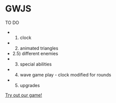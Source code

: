 GWJS
====

TO DO
* 1) clock
* 2) animated triangles
* 2.5) different enemies
* 3) special abilities
* 4) wave game play - clock modified for rounds
* 5) upgrades

[Try out our game!](http://htmlpreview.github.io/?https://github.com/csjordan/GWJS/blob/master/index.html)
